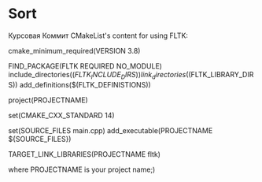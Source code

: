 # Sort
Курсовая
Коммит
CMakeList's content for using FLTK:

cmake_minimum_required(VERSION 3.8)

FIND_PACKAGE(FLTK REQUIRED NO_MODULE)
include_directories($(FLTK_INCLUDE_DIRS))
link_directories($(FLTK_LIBRARY_DIRS))
add_definitions($(FLTK_DEFINISTIONS))

project(PROJECTNAME)

set(CMAKE_CXX_STANDARD 14)

set(SOURCE_FILES main.cpp)
add_executable(PROJECTNAME ${SOURCE_FILES})

TARGET_LINK_LIBRARIES(PROJECTNAME fltk)

where PROJECTNAME is your project name;)
